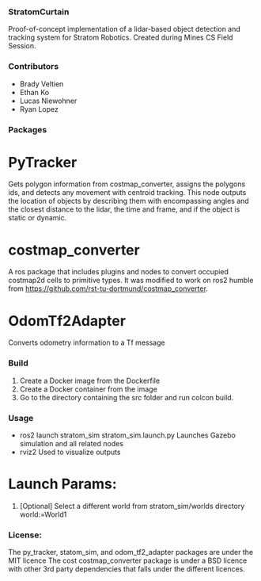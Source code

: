 ### StratomCurtain
Proof-of-concept implementation of a lidar-based object detection and tracking system for Stratom Robotics. Created during Mines CS Field Session.

### Contributors
- Brady Veltien
- Ethan Ko
- Lucas Niewohner
- Ryan Lopez

### Packages

# PyTracker
Gets polygon information from costmap_converter, assigns the polygons ids, and detects any movement with centroid tracking.
This node outputs the location of objects by describing them with encompassing angles and the closest distance to the lidar, the time and frame, and if the object is static or dynamic.

# costmap_converter
A ros package that includes plugins and nodes to convert occupied costmap2d cells to primitive types.
It was modified to work on ros2 humble from https://github.com/rst-tu-dortmund/costmap_converter.

# OdomTf2Adapter
Converts odometry information to a Tf message


### Build
1. Create a Docker image from the Dockerfile
2. Create a Docker container from the image
3. Go to the directory containing the src folder and run colcon build.


### Usage
* ros2 launch stratom_sim stratom_sim.launch.py
    Launches Gazebo simulation and all related nodes
* rviz2
    Used to visualize outputs

# Launch Params:
1. [Optional] Select a different world from stratom_sim/worlds directory
    world:=World1

### License:
The py_tracker, statom_sim, and odom_tf2_adapter packages are under the MIT licence
The cost costmap_converter package is under a BSD licence with other 3rd party dependencies that falls under the different licences.
